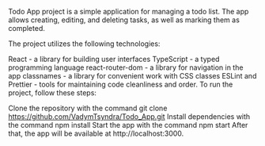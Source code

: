 Todo App project is a simple application for managing a todo list. The app allows creating, editing, and deleting tasks, as well as marking them as completed.

The project utilizes the following technologies:

React - a library for building user interfaces
TypeScript - a typed programming language
react-router-dom - a library for navigation in the app
classnames - a library for convenient work with CSS classes
ESLint and Prettier - tools for maintaining code cleanliness and order.
To run the project, follow these steps:

Clone the repository with the command git clone https://github.com/VadymTsyndra/Todo_App.git
Install dependencies with the command npm install
Start the app with the command npm start
After that, the app will be available at http://localhost:3000.
